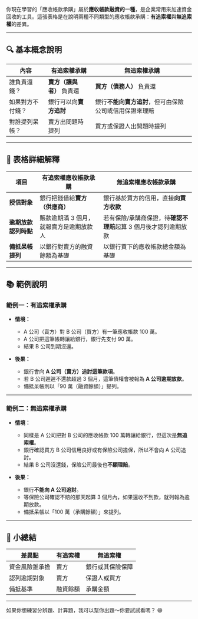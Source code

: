 你現在學習的「應收帳款承購」屬於**應收帳款融資的一種**，是企業常用來加速資金回收的工具。這張表格是在說明兩種不同類型的應收帳款承購：**有追索權**與**無追索權**的差異。

---

## 🔍 基本概念說明

| 內容 | 有追索權承購 | 無追索權承購 |
|------|--------------|----------------|
| 誰負責還錢？ | **賣方（讓與者）** 負責還 | **買方（債務人）** 負責還 |
| 如果對方不付錢？ | 銀行可以向**賣方追討** | 銀行**不能向賣方追討**，但可由保險公司或信用保證來理賠 |
| 對誰提列呆帳？ | 賣方出問題時提列 | 買方或保證人出問題時提列 |

---

## 🔧 表格詳細解釋

| 項目 | 有追索權應收帳款承購 | 無追索權應收帳款承購 |
|------|----------------------|--------------------------|
| **授信對象** | 銀行把錢借給**賣方（供應商）** | 銀行基於買方的信用，直接**向買方收款** |
| **逾期放款認列時點** | 賬款逾期滿 3 個月，就報賣方是逾期放款人 | 若有保險/承購商保證，待**確認不理賠**起算 3 個月後才認列逾期放款 |
| **備抵呆帳提列** | 以銀行對賣方的融資餘額為基礎 | 以銀行買下的應收帳款總金額為基礎 |

---

## 📚 範例說明

### 範例一：有追索權承購

- **情境：**
  - A 公司（賣方）對 B 公司（買方）有一筆應收帳款 100 萬。
  - A 公司把這筆帳轉讓給銀行，銀行先支付 90 萬。
  - 結果 B 公司到期沒還。

- **後果：**
  - 銀行會向 **A 公司（賣方）追討這筆款項**。
  - 若 B 公司遲遲不還款超過 3 個月，這筆債權會被報為 **A 公司逾期放款**。
  - 備抵呆帳則以「90 萬（融資餘額）」提列。

---

### 範例二：無追索權承購

- **情境：**
  - 同樣是 A 公司把對 B 公司的應收帳款 100 萬轉讓給銀行，但這次是**無追索權**。
  - 銀行確認買方 B 公司信用良好或有保險公司擔保，所以不會向 A 公司追討。
  - 結果 B 公司沒還錢，保險公司最後也**不願理賠**。

- **後果：**
  - 銀行**不能向 A 公司追討**。
  - 等保險公司確認不賠的那天起算 3 個月內，如果還收不到款，就列報為逾期放款。
  - 備抵呆帳以「100 萬（承購餘額）」來提列。

---

## 📝 小總結

| 差異點 | 有追索權 | 無追索權 |
|--------|------------|--------------|
| 資金風險誰承擔 | 賣方 | 銀行或其保險保障 |
| 認列逾期對象 | 賣方 | 保證人或買方 |
| 備抵基準 | 融資餘額 | 承購金額 |

---

如果你想練習分辨題、計算題，我可以幫你出題～你要試試看嗎？ 😄